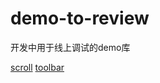 # demo-to-review
开发中用于线上调试的demo库

[scroll](https://amenrun.github.io/demo-to-review/scroll/index.html)
[toolbar](https://amenrun.github.io/demo-to-review/toolbar/index.html)
